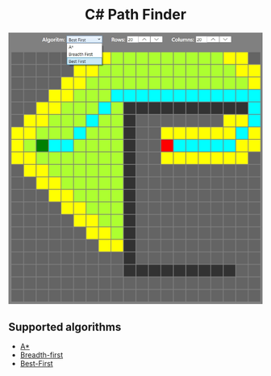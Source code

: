﻿<br/>
<div align="center">
    <h1 align="center">C# Path Finder</h1> 
    <a href="https://github.com/Joooch/TUF-Keyboard-Lights">
        <img src="example.jpg" alt="Logo">
    </a>

</div>

## Supported algorithms
+ [A*](https://en.wikipedia.org/wiki/A*_search_algorithm)
+ [Breadth-first](https://en.wikipedia.org/wiki/Breadth-first_search)
+ [Best-First](https://en.wikipedia.org/wiki/Best-first_search)
